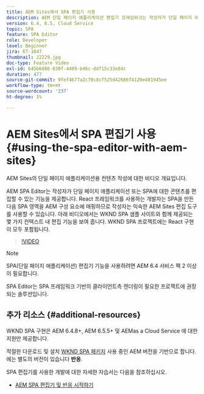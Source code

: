 ```yaml
---
title: AEM Sites에서 SPA 편집기 사용
description: AEM 단일 페이지 애플리케이션 편집기 프레임워크는 작성자가 단일 페이지 애플리케이션 또는 SPA에 대한 콘텐츠를 편집할 수 있는 기능을 제공합니다. React 프레임워크를 사용하는 개발자는 SPA을 만든 다음 SPA의 영역을 AEM 구성 요소에 매핑하므로 작성자는 익숙한 AEM Sites 편집 도구를 사용할 수 있습니다.
version: 6.4, 6.5, Cloud Service
topic: SPA
feature: SPA Editor
role: Developer
level: Beginner
jira: KT-1047
thumbnail: 22229.jpg
doc-type: Feature Video
exl-id: 645b6986-830f-4409-b46c-ddf15c33e84c
duration: 477
source-git-commit: 9fef4b77a2c70c8cf525d42686f4120e481945ee
workflow-type: tm+mt
source-wordcount: '237'
ht-degree: 1%

---
```


# AEM Sites에서 SPA 편집기 사용 {#using-the-spa-editor-with-aem-sites}

AEM Sites의 단일 페이지 애플리케이션용 컨텐츠 작성에 대한 비디오 개요입니다.

AEM SPA Editor는 작성자가 단일 페이지 애플리케이션 또는 SPA에 대한 콘텐츠를 편집할 수 있는 기능을 제공합니다. React 프레임워크를 사용하는 개발자는 SPA을 만든 다음 SPA 영역을 AEM 구성 요소에 매핑하므로 작성자는 익숙한 AEM Sites 편집 도구를 사용할 수 있습니다. 아래 비디오에서는 WKND SPA 샘플 사이트와 함께 제공되는 몇 가지 컨텍스트 내 편집 기능을 보여 줍니다. WKND SPA 프로젝트에는 React 구현이 모두 포함됩니다.

>[!VIDEO](https://video.tv.adobe.com/v/22229?quality=12&learn=on)

>[!NOTE]
>
> SPA(단일 페이지 애플리케이션) 편집기 기능을 사용하려면 AEM 6.4 서비스 팩 2 이상이 필요합니다.
>
> SPA Editor는 SPA 프레임워크 기반의 클라이언트측 렌더링이 필요한 프로젝트에 권장되는 솔루션입니다.

## 추가 리소스 {#additional-resources}

WKND SPA 구현은 AEM 6.4.8+, AEM 6.5.5+ 및 AEMas a Cloud Service 에 대한 지원만 제공합니다.

적절한 다운로드 및 설치 [WKND SPA 패키지](https://github.com/adobe/aem-guides-wknd-spa/releases) 사용 중인 AEM 버전을 기반으로 합니다. 에는 별도의 버전이 있습니다 **반응**.

SPA 편집기를 사용한 개발에 대한 자세한 자습서는 다음을 참조하십시오.

* [AEM SPA 편집기 및 반응 시작하기](https://experienceleague.adobe.com/docs/experience-manager-learn/getting-started-with-aem-headless/spa-editor/react/overview.html)
